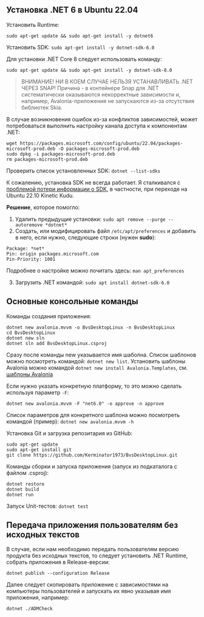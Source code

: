 ## Установка .NET 6 в Ubuntu 22.04

Установить Runtime:

``` shell
sudo apt-get update && sudo apt-get install -y dotnet6
```

Установить SDK: `sudo apt-get install -y dotnet-sdk-6.0`

Для установки .NET Core 8 следует использовать команду:

```shell
sudo apt-get update && sudo apt-get install -y dotnet-sdk-8.0
```
>ВНИМАНИЕ! НИ В КОЕМ СЛУЧАЕ НЕЛЬЗЯ УСТАНАВЛИВАТЬ .NET ЧЕРЕЗ SNAP! Причина - в контейнере Snap для .NET систематически оказываются некорректные зависимости и, например, Avalonia-приложения не запускаются из-за отсутствия библиотек Skia.

В случае возникновения ошибок из-за конфликтов зависимостей, может потребоваться выполнить настройку канала доступа к компонентам .NET:

``` shell
wget https://packages.microsoft.com/config/ubuntu/22.04/packages-microsoft-prod.deb -O packages-microsoft-prod.deb
sudo dpkg -i packages-microsoft-prod.deb
rm packages-microsoft-prod.deb
```

Проверить список установленных SDK: `dotnet --list-sdks`

К сожалению, установка SDK не всегда работает. Я сталкивался с [проблемой потери информации о SDK](https://github.com/dotnet/sdk/issues/27129), в частности, при переходе на Ubuntu 22.10 Kinetic Kudu.

**Решение**, которое помогло:

1. Удалить предыдущие установки: `sudo apt remove --purge --autoremove *dotnet*`
2. Создать, или модифицировать файл `/etc/apt/preferences` и добавить в него, если нужно, следующие строки (нужен **sudo**):

```
Package: *net*
Pin: origin packages.microsoft.com
Pin-Priority: 1001
```

Подробнее о настройке можно почитать здесь: `man apt_preferences`

3. Загрузить .NET командой: `sudo apt install dotnet-sdk-6.0`

## Основные консольные команды

Команды создания приложения:

```
dotnet new avalonia.mvvm -o BvsDesktopLinux -n BvsDesktopLinux
cd BvsDesktopLinux
dotnet new sln
dotnet sln add BvsDesktopLinux.csproj
```

Сразу после команды new указывается имя шаболна. Список шаблонов можно посмотреть командой: `dotnet new list`. Установить шаблоны Avalonia можно командой `dotnet new install Avalonia.Templates`, см. [шаблоны Avalonia](https://github.com/AvaloniaUI/avalonia-dotnet-templates)

Если нужно указать конкретную платформу, то это можно сделать используя параметр `-F`:

``` shell
dotnet new avalonia.mvvm -F "net6.0" -o approve -n approve
```

Список параметров для конкретного шаблона можно посмотреть командой (пример): `dotnet new avalonia.mvvm -h`

Установка Git и загрузка репозитария из GitHub:

``` shell
sudo apt-get update
sudo apt-get install git
git clone https://github.com/Kerminator1973/BvsDesktopLinux.git
```

Команды сборки и запуска приложения (запуск из подкаталога с файлом .csproj):

``` shell
dotnet restore
dotnet build
dotnet run
```

Запуск Unit-тестов: `dotnet test`

## Передача приложения пользователям без исходных текстов

В случае, если нам необходимо передать пользователям версию продукта без исходных текстов, то следует установить .NET Runtime, собрать приложения в Release-версии:

``` shell
dotnet publish --configuration Release
```

Далее следует скопировать приложение с зависимостями на компьютеры пользователей и запускать их явно указывая имя приложения, например:

``` shell
dotnet ./ADMCheck
```
